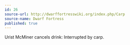 ```yaml
---
id: 26
source-url: http://dwarffortresswiki.org/index.php/Carp
source-name: Dwarf Fortress
published: true
---
```

 Urist McMiner cancels drink: Interrupted by carp.
